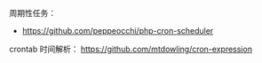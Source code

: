 周期性任务：

- https://github.com/peppeocchi/php-cron-scheduler

crontab 时间解析： https://github.com/mtdowling/cron-expression